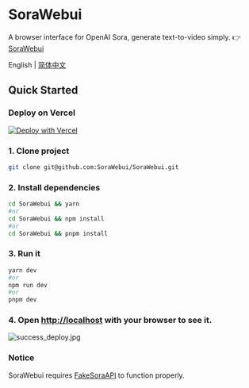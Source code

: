 # SoraWebui
A browser interface for OpenAI Sora, generate text-to-video simply.
👉 [SoraWebui](https://sorawebui.com)

<div align="left">

English | [简体中文](https://github.com/SoraWebui/SoraWebui/blob/main/README.zh-CN.md)

</div>

## Quick Started

### Deploy on Vercel
[![Deploy with Vercel](https://vercel.com/button)](https://vercel.com/new/clone?repository-url=https%3A%2F%2Fgithub.com%2FSoraWebui%2FSoraWebui&project-name=SoraWebui&repository-name=SoraWebui&external-id=https%3A%2F%2Fgithub.com%2FSoraWebui%2FSoraWebui%2Ftree%2Fmain)

### 1. Clone project

```bash
git clone git@github.com:SoraWebui/SoraWebui.git
```

### 2. Install dependencies

```bash
cd SoraWebui && yarn
#or
cd SoraWebui && npm install
#or
cd SoraWebui && pnpm install
```

### 3. Run it

```bash
yarn dev
#or
npm run dev
#or
pnpm dev
```

### 4. Open [http://localhost](http://localhost) with your browser to see it.
![success_deploy.jpg](https://sorawebui.com/success_deploy.jpg)


### Notice
SoraWebui requires [FakeSoraAPI](https://github.com/SoraWebui/FakeSoraAPI) to function properly.
